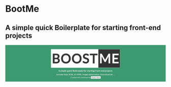 # BootMe
## A simple quick Boilerplate for starting front-end projects

![index screen](screen.png)
